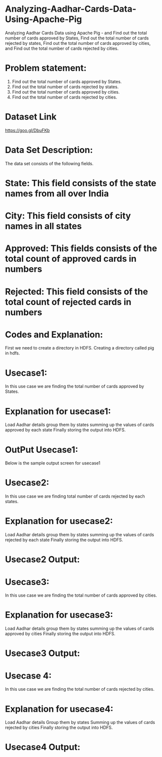 # Analyzing-Aadhar-Cards-Data-Using-Apache-Pig
Analyzing Aadhar Cards Data using Apache Pig - and Find out the total number of cards approved by States, Find out the total number of cards rejected by states, Find out the total number of cards approved by cities, and Find out the total number of cards rejected by cities.
# Problem statement:
1. Find out the total number of cards approved by States.
2. Find out the total number of cards rejected by states.
3. Find out the total number of cards approved by cities.
4. Find out the total number of cards rejected by cities.

# Dataset Link
https://goo.gl/DbuFKb

# Data Set Description:
The data set consists of the following fields.

# State: This field consists of the state names from all over India
# City: This field consists of city names in all states
# Approved: This fields consists of the total count of approved cards in numbers
# Rejected: This field consists of the total count of rejected cards in numbers

# Codes and Explanation:
First we need to create a directory in HDFS. Creating a directory called pig in hdfs.

# Usecase1:
In this use case we are finding the total number of cards approved by States.

# Explanation for usecase1:
Load Aadhar details
group them by states
summing up the values of cards approved by each state
Finally storing the output into HDFS.

# OutPut Usecase1:
Below is the sample output screen for usecase1

# Usecase2:
In this use case we are finding total number of cards rejected by each states.

# Explanation for usecase2:
Load Aadhar details
group them by states
summing up the values of cards rejected by each state
Finally storing the output into HDFS.

# Usecase2 Output:

# Usecase3:
In this use case we are finding the total number of cards approved by cities.

# Explanation for usecase3:
Load Aadhar details
group them by states
summing up the values of cards approved by cities
Finally storing the output into HDFS.

# Usecase3 Output:

# Usecase 4:
In this use case we are finding the total number of cards rejected by cities.

# Explanation for usecase4:
Load Aadhar details
Group them by states
Summing up the values of cards rejected by cities
Finally storing the output into HDFS.

# Usecase4 Output:

